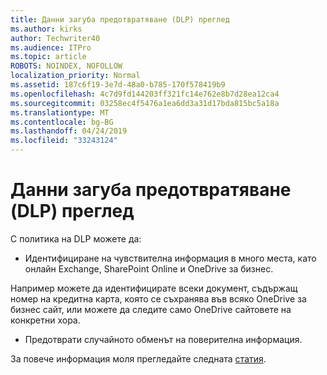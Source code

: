 ```yaml
---
title: Данни загуба предотвратяване (DLP) преглед
ms.author: kirks
author: Techwriter40
ms.audience: ITPro
ms.topic: article
ROBOTS: NOINDEX, NOFOLLOW
localization_priority: Normal
ms.assetid: 187c6f19-3e7d-48a0-b785-170f578419b9
ms.openlocfilehash: 4c7d9fd144203ff321fc14e762e8b7d28ea12ca4
ms.sourcegitcommit: 03258ec4f5476a1ea6dd3a31d17bda815bc5a18a
ms.translationtype: MT
ms.contentlocale: bg-BG
ms.lasthandoff: 04/24/2019
ms.locfileid: "33243124"
---
```

# <a name="data-loss-prevention-dlp-overview"></a>Данни загуба предотвратяване (DLP) преглед

С политика на DLP можете да:

- Идентифициране на чувствителна информация в много места, като онлайн Exchange, SharePoint Online и OneDrive за бизнес.


Например можете да идентифицирате всеки документ, съдържащ номер на кредитна карта, която се съхранява във всяко OneDrive за бизнес сайт, или можете да следите само OneDrive сайтовете на конкретни хора.

- Предотврати случайното обменът на поверителна информация.


За повече информация моля прегледайте следната [статия](https://docs.microsoft.com/en-us/office365/securitycompliance/data-loss-prevention-policies).

